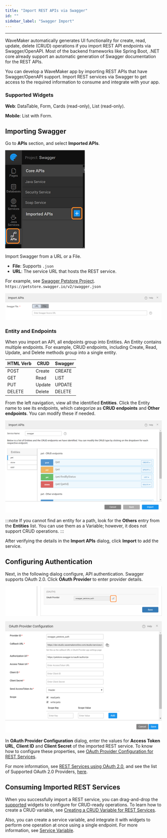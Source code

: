 ```yaml
---
title: "Import REST APIs via Swagger"
id: ""
sidebar_label: "Swagger Import"
---
```

---

WaveMaker automatically generates UI functionality for create, read, update, delete (CRUD) operations if you import REST API endpoints via Swagger/OpenAPI. Most of the backend frameworks like Spring Boot, .NET core already support an automatic generation of Swagger documentation for the REST APIs. 

You can develop a WaveMaker app by importing REST APIs that have Swagger/OpenAPI support. Import REST services via Swagger to get access to the required information to consume and integrate with your app.

### Supported Widgets

**Web**: DataTable, Form, Cards (read-only), List (read-only).

**Mobile**: List with Form.

## Importing Swagger

Go to **APIs** section, and select **Imported APIs**.

![import swagger](/learn/assets/import-swagger.png)

Import Swagger from a URL or a File.

- **File**: Supports `.json`  
- **URL**: The service URL that hosts the REST service.  

For example, see [Swagger Petstore Project](http://petstore.swagger.io/).  
`https://petstore.swagger.io/v2/swagger.json`  

![import swagger with url or file](/learn/assets/upload-file-url-swagger.png)

### Entity and Endpoints

When you import an API, all endpoints group into Entities. 
An Entity contains multiple endpoints. For example, CRUD endpoints, including Create, Read, Update, and Delete methods group into a single entity.

|HTML Verb |CRUD | Swagger |
|---|---|---|
|POST|Create |CREATE|
|GET|Read| LIST|
|PUT |Update |UPDATE|
|DELETE|Delete|DELETE|

From the left navigation, view all the identified **Entities**. Click the Entity name to see its endpoints, which categorize as **CRUD endpoints** and **Other endpoints**. You can modify these if needed.

![import swagger url](/learn/assets/import-swagger-url.PNG)

:::note
If you cannot find an entity for a path, look for the **Others** entry from the **Entities** list. You can use them as a Variable; however, it does not support CRUD operations.
:::

After verifying the details in the **Import APIs** dialog, click **Import** to add the service.

## Configuring Authentication

Next, in the following dialog configure, API authentication. Swagger supports OAuth 2.0. Click **OAuth Provider** to enter provider details.

![oauth config for swagger](/learn/assets/oauth-swagger-congif.PNG)

![oauth config for swagger](/learn/assets/oauth-swagger-config.png)

In **OAuth Provider Configuration** dialog, enter the values for **Access Token URL**, **Client ID** and **Client Secret** of the imported REST service. To know how to configure these properties, see [OAuth Provider Configuration for REST Services](/learn/app-development/services/web-services/oauth-2-0-rest-services#oauth-provider-configuration).

For more information, see [REST Services using OAuth 2.0](/learn/app-development/services/web-services/oauth-2-0-rest-services), and see the list of Supported OAuth 2.0 Providers, [here](/learn/app-development/services/web-services/oauth-2-0-rest-services#supported-oauth-20-providers).

## Consuming Imported REST Services

When you successfully import a REST service, you can drag-and-drop the [supported](#supported-widgets) widgets to configure for CRUD-ready operations. To learn how to create a CRUD variable, see [Creating a CRUD Variable for REST Services](/learn/app-development/variables/crud-variable). 

Also, you can create a service variable, and integrate it with widgets to perform one operation at once using a single endpoint. For more information, see [Service Variable](/learn/app-development/variables/web-service).
